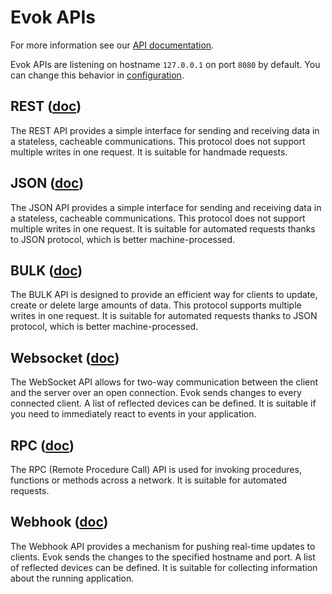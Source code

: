 # Evok APIs

For more information see our [API documentation](https://unipitechnology.stoplight.io/docs/evok/).

Evok APIs are listening on hostname `127.0.0.1` on port `8080` by default. You can change this behavior in [configuration](./configs/evok_configuration.md).

## REST ([doc](./apis/rest.md))

The REST API provides a simple interface for sending and receiving data in a stateless, cacheable communications. This protocol does not support multiple writes in one request. It is suitable for handmade requests.

## JSON ([doc](./apis/json.md))

The JSON API provides a simple interface for sending and receiving data in a stateless, cacheable communications. This protocol does not support multiple writes in one request. It is suitable for automated requests thanks to JSON protocol, which is better machine-processed.

## BULK ([doc](./apis/bulk.md))

The BULK API is designed to provide an efficient way for clients to update, create or delete large amounts of data. This protocol supports multiple writes in one request. It is suitable for automated requests thanks to JSON protocol, which is better machine-processed.

## Websocket ([doc](./apis/websocket.md))

The WebSocket API allows for two-way communication between the client and the server over an open connection. Evok sends changes to every connected client. A list of reflected devices can be defined. It is suitable if you need to immediately react to events in your application.

## RPC ([doc](./apis/rpc.md))

The RPC (Remote Procedure Call) API is used for invoking procedures, functions or methods across a network. It is suitable for automated requests.

## Webhook ([doc](./apis/webhook.md))

The Webhook API provides a mechanism for pushing real-time updates to clients. Evok sends the changes to the specified hostname and port. A list of reflected devices can be defined. It is suitable for collecting information about the running application.

